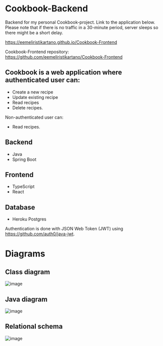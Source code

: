 # Cookbook-Backend
Backend for my personal Cookbook-project. Link to the application below. Please note that if there is no traffic in a 30-minute period, server sleeps so there might be a short delay.

https://eemeliristikartano.github.io/Cookbook-Frontend

Cookbook-Frontend repository: https://github.com/eemeliristikartano/Cookbook-Frontend

 ## Cookbook is a web application where authenticated user can:
 - Create a new recipe
 - Update existing recipe
 - Read recipes
 - Delete recipes.

Non-authenticated user can:
 - Read recipes.
 
## Backend
- Java
- Spring Boot

## Frontend
 - TypeScript
 - React
 
 ## Database
 - Heroku Postgres
 
Authentication is done with JSON Web Token (JWT) using https://github.com/auth0/java-jwt.

# Diagrams

## Class diagram

![image](https://user-images.githubusercontent.com/92360393/210605316-e1d4251f-23fc-44b4-897a-32ba3aab9ef5.png)

## Java diagram
![image](https://user-images.githubusercontent.com/92360393/210605629-10be7dec-6438-497d-bec4-eb581c6826f3.png)

## Relational schema
![image](https://user-images.githubusercontent.com/92360393/210605852-55853a18-9ecd-466c-9df6-bc9d02e280e9.png)

